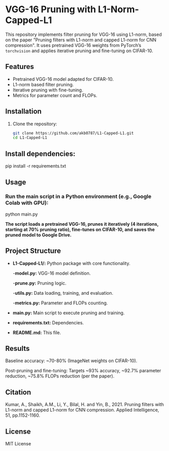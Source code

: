 # VGG-16 Pruning with L1-Norm-Capped-L1

This repository implements filter pruning for VGG-16 using L1-norm, based on the paper "Pruning filters with L1-norm and capped L1-norm for CNN compression". It uses pretrained VGG-16 weights from PyTorch’s `torchvision` and applies iterative pruning and fine-tuning on CIFAR-10.

## Features
- Pretrained VGG-16 model adapted for CIFAR-10.
- L1-norm based filter pruning.
- Iterative pruning with fine-tuning.
- Metrics for parameter count and FLOPs.

## Installation
1. Clone the repository:
   ```bash
   git clone https://github.com/akb0787/L1-Capped-L1.git
   cd L1-Capped-L1
## Install dependencies:
pip install -r requirements.txt

## Usage
### Run the main script in a Python environment (e.g., Google Colab with GPU):
python main.py

**The script loads a pretrained VGG-16, prunes it iteratively (4 iterations, starting at 70% pruning ratio), fine-tunes on CIFAR-10, and saves the pruned model to Google Drive.**

## Project Structure
- **L1-Capped-L1/:** Python package with core functionality.

  -**model.py:** VGG-16 model definition.

  -**prune.py:** Pruning logic.

  -**utils.py:** Data loading, training, and evaluation.

  -**metrics.py:** Parameter and FLOPs counting.

- **main.py:** Main script to execute pruning and training.

- **requirements.txt:** Dependencies.

- **README.md:** This file.

## Results
Baseline accuracy: ~70-80% (ImageNet weights on CIFAR-10).

Post-pruning and fine-tuning: Targets ~93% accuracy, ~92.7% parameter reduction, ~75.8% FLOPs reduction (per the paper).

## Citation
Kumar, A., Shaikh, A.M., Li, Y., Bilal, H. and Yin, B., 2021. Pruning filters with L1-norm and capped L1-norm for CNN compression. Applied Intelligence, 51, pp.1152-1160.

## License
MIT License
